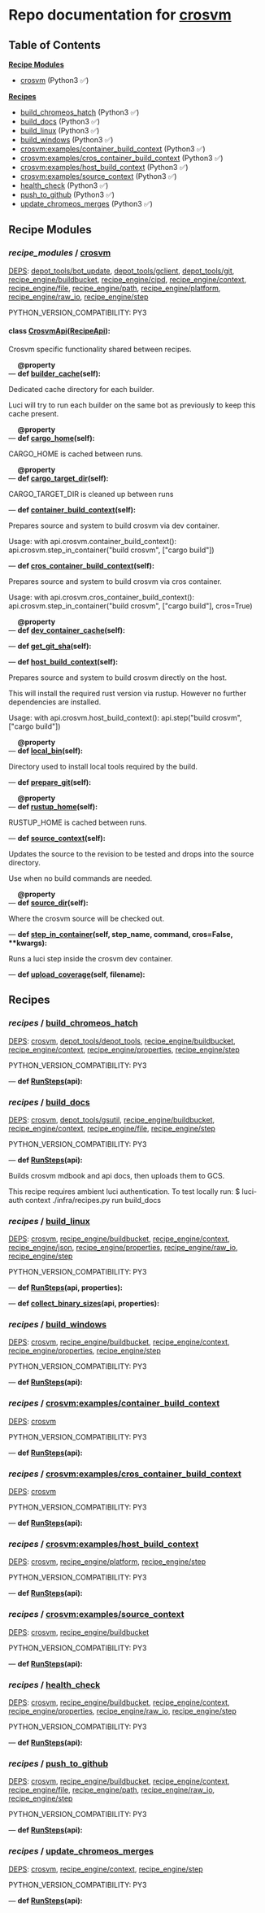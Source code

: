 <!--- AUTOGENERATED BY `./recipes.py test train` -->
# Repo documentation for [crosvm](https://chromium.googlesource.com/crosvm/crosvm.git)
## Table of Contents

**[Recipe Modules](#Recipe-Modules)**
  * [crosvm](#recipe_modules-crosvm) (Python3 ✅)

**[Recipes](#Recipes)**
  * [build_chromeos_hatch](#recipes-build_chromeos_hatch) (Python3 ✅)
  * [build_docs](#recipes-build_docs) (Python3 ✅)
  * [build_linux](#recipes-build_linux) (Python3 ✅)
  * [build_windows](#recipes-build_windows) (Python3 ✅)
  * [crosvm:examples/container_build_context](#recipes-crosvm_examples_container_build_context) (Python3 ✅)
  * [crosvm:examples/cros_container_build_context](#recipes-crosvm_examples_cros_container_build_context) (Python3 ✅)
  * [crosvm:examples/host_build_context](#recipes-crosvm_examples_host_build_context) (Python3 ✅)
  * [crosvm:examples/source_context](#recipes-crosvm_examples_source_context) (Python3 ✅)
  * [health_check](#recipes-health_check) (Python3 ✅)
  * [push_to_github](#recipes-push_to_github) (Python3 ✅)
  * [update_chromeos_merges](#recipes-update_chromeos_merges) (Python3 ✅)
## Recipe Modules

### *recipe_modules* / [crosvm](/infra/recipe_modules/crosvm)

[DEPS](/infra/recipe_modules/crosvm/__init__.py#7): [depot\_tools/bot\_update][depot_tools/recipe_modules/bot_update], [depot\_tools/gclient][depot_tools/recipe_modules/gclient], [depot\_tools/git][depot_tools/recipe_modules/git], [recipe\_engine/buildbucket][recipe_engine/recipe_modules/buildbucket], [recipe\_engine/cipd][recipe_engine/recipe_modules/cipd], [recipe\_engine/context][recipe_engine/recipe_modules/context], [recipe\_engine/file][recipe_engine/recipe_modules/file], [recipe\_engine/path][recipe_engine/recipe_modules/path], [recipe\_engine/platform][recipe_engine/recipe_modules/platform], [recipe\_engine/raw\_io][recipe_engine/recipe_modules/raw_io], [recipe\_engine/step][recipe_engine/recipe_modules/step]

PYTHON_VERSION_COMPATIBILITY: PY3

#### **class [CrosvmApi](/infra/recipe_modules/crosvm/api.py#11)([RecipeApi][recipe_engine/wkt/RecipeApi]):**

Crosvm specific functionality shared between recipes.

&emsp; **@property**<br>&mdash; **def [builder\_cache](/infra/recipe_modules/crosvm/api.py#43)(self):**

Dedicated cache directory for each builder.

Luci will try to run each builder on the same bot as previously to keep this cache present.

&emsp; **@property**<br>&mdash; **def [cargo\_home](/infra/recipe_modules/crosvm/api.py#24)(self):**

CARGO_HOME is cached between runs.

&emsp; **@property**<br>&mdash; **def [cargo\_target\_dir](/infra/recipe_modules/crosvm/api.py#29)(self):**

CARGO_TARGET_DIR is cleaned up between runs

&mdash; **def [container\_build\_context](/infra/recipe_modules/crosvm/api.py#62)(self):**

Prepares source and system to build crosvm via dev container.

Usage:
    with api.crosvm.container_build_context():
        api.crosvm.step_in_container("build crosvm", ["cargo build"])

&mdash; **def [cros\_container\_build\_context](/infra/recipe_modules/crosvm/api.py#79)(self):**

Prepares source and system to build crosvm via cros container.

Usage:
    with api.crosvm.cros_container_build_context():
        api.crosvm.step_in_container("build crosvm", ["cargo build"], cros=True)

&emsp; **@property**<br>&mdash; **def [dev\_container\_cache](/infra/recipe_modules/crosvm/api.py#39)(self):**

&mdash; **def [get\_git\_sha](/infra/recipe_modules/crosvm/api.py#185)(self):**

&mdash; **def [host\_build\_context](/infra/recipe_modules/crosvm/api.py#113)(self):**

Prepares source and system to build crosvm directly on the host.

This will install the required rust version via rustup. However no further dependencies
are installed.

Usage:
    with api.crosvm.host_build_context():
        api.step("build crosvm", ["cargo build"])

&emsp; **@property**<br>&mdash; **def [local\_bin](/infra/recipe_modules/crosvm/api.py#34)(self):**

Directory used to install local tools required by the build.

&mdash; **def [prepare\_git](/infra/recipe_modules/crosvm/api.py#160)(self):**

&emsp; **@property**<br>&mdash; **def [rustup\_home](/infra/recipe_modules/crosvm/api.py#19)(self):**

RUSTUP_HOME is cached between runs.

&mdash; **def [source\_context](/infra/recipe_modules/crosvm/api.py#52)(self):**

Updates the source to the revision to be tested and drops into the source directory.

Use when no build commands are needed.

&emsp; **@property**<br>&mdash; **def [source\_dir](/infra/recipe_modules/crosvm/api.py#14)(self):**

Where the crosvm source will be checked out.

&mdash; **def [step\_in\_container](/infra/recipe_modules/crosvm/api.py#144)(self, step_name, command, cros=False, \*\*kwargs):**

Runs a luci step inside the crosvm dev container.

&mdash; **def [upload\_coverage](/infra/recipe_modules/crosvm/api.py#193)(self, filename):**
## Recipes

### *recipes* / [build\_chromeos\_hatch](/infra/recipes/build_chromeos_hatch.py)

[DEPS](/infra/recipes/build_chromeos_hatch.py#7): [crosvm](#recipe_modules-crosvm), [depot\_tools/depot\_tools][depot_tools/recipe_modules/depot_tools], [recipe\_engine/buildbucket][recipe_engine/recipe_modules/buildbucket], [recipe\_engine/context][recipe_engine/recipe_modules/context], [recipe\_engine/properties][recipe_engine/recipe_modules/properties], [recipe\_engine/step][recipe_engine/recipe_modules/step]

PYTHON_VERSION_COMPATIBILITY: PY3

&mdash; **def [RunSteps](/infra/recipes/build_chromeos_hatch.py#17)(api):**
### *recipes* / [build\_docs](/infra/recipes/build_docs.py)

[DEPS](/infra/recipes/build_docs.py#7): [crosvm](#recipe_modules-crosvm), [depot\_tools/gsutil][depot_tools/recipe_modules/gsutil], [recipe\_engine/buildbucket][recipe_engine/recipe_modules/buildbucket], [recipe\_engine/context][recipe_engine/recipe_modules/context], [recipe\_engine/file][recipe_engine/recipe_modules/file], [recipe\_engine/step][recipe_engine/recipe_modules/step]

PYTHON_VERSION_COMPATIBILITY: PY3

&mdash; **def [RunSteps](/infra/recipes/build_docs.py#20)(api):**

Builds crosvm mdbook and api docs, then uploads them to GCS.

This recipe requires ambient luci authentication. To test locally run:
   $ luci-auth context ./infra/recipes.py run build_docs
### *recipes* / [build\_linux](/infra/recipes/build_linux.py)

[DEPS](/infra/recipes/build_linux.py#11): [crosvm](#recipe_modules-crosvm), [recipe\_engine/buildbucket][recipe_engine/recipe_modules/buildbucket], [recipe\_engine/context][recipe_engine/recipe_modules/context], [recipe\_engine/json][recipe_engine/recipe_modules/json], [recipe\_engine/properties][recipe_engine/recipe_modules/properties], [recipe\_engine/raw\_io][recipe_engine/recipe_modules/raw_io], [recipe\_engine/step][recipe_engine/recipe_modules/step]

PYTHON_VERSION_COMPATIBILITY: PY3

&mdash; **def [RunSteps](/infra/recipes/build_linux.py#73)(api, properties):**

&mdash; **def [collect\_binary\_sizes](/infra/recipes/build_linux.py#24)(api, properties):**
### *recipes* / [build\_windows](/infra/recipes/build_windows.py)

[DEPS](/infra/recipes/build_windows.py#7): [crosvm](#recipe_modules-crosvm), [recipe\_engine/buildbucket][recipe_engine/recipe_modules/buildbucket], [recipe\_engine/context][recipe_engine/recipe_modules/context], [recipe\_engine/properties][recipe_engine/recipe_modules/properties], [recipe\_engine/step][recipe_engine/recipe_modules/step]

PYTHON_VERSION_COMPATIBILITY: PY3

&mdash; **def [RunSteps](/infra/recipes/build_windows.py#16)(api):**
### *recipes* / [crosvm:examples/container\_build\_context](/infra/recipe_modules/crosvm/examples/container_build_context.py)

[DEPS](/infra/recipe_modules/crosvm/examples/container_build_context.py#7): [crosvm](#recipe_modules-crosvm)

PYTHON_VERSION_COMPATIBILITY: PY3

&mdash; **def [RunSteps](/infra/recipe_modules/crosvm/examples/container_build_context.py#12)(api):**
### *recipes* / [crosvm:examples/cros\_container\_build\_context](/infra/recipe_modules/crosvm/examples/cros_container_build_context.py)

[DEPS](/infra/recipe_modules/crosvm/examples/cros_container_build_context.py#7): [crosvm](#recipe_modules-crosvm)

PYTHON_VERSION_COMPATIBILITY: PY3

&mdash; **def [RunSteps](/infra/recipe_modules/crosvm/examples/cros_container_build_context.py#12)(api):**
### *recipes* / [crosvm:examples/host\_build\_context](/infra/recipe_modules/crosvm/examples/host_build_context.py)

[DEPS](/infra/recipe_modules/crosvm/examples/host_build_context.py#7): [crosvm](#recipe_modules-crosvm), [recipe\_engine/platform][recipe_engine/recipe_modules/platform], [recipe\_engine/step][recipe_engine/recipe_modules/step]

PYTHON_VERSION_COMPATIBILITY: PY3

&mdash; **def [RunSteps](/infra/recipe_modules/crosvm/examples/host_build_context.py#14)(api):**
### *recipes* / [crosvm:examples/source\_context](/infra/recipe_modules/crosvm/examples/source_context.py)

[DEPS](/infra/recipe_modules/crosvm/examples/source_context.py#7): [crosvm](#recipe_modules-crosvm), [recipe\_engine/buildbucket][recipe_engine/recipe_modules/buildbucket]

PYTHON_VERSION_COMPATIBILITY: PY3

&mdash; **def [RunSteps](/infra/recipe_modules/crosvm/examples/source_context.py#13)(api):**
### *recipes* / [health\_check](/infra/recipes/health_check.py)

[DEPS](/infra/recipes/health_check.py#7): [crosvm](#recipe_modules-crosvm), [recipe\_engine/buildbucket][recipe_engine/recipe_modules/buildbucket], [recipe\_engine/context][recipe_engine/recipe_modules/context], [recipe\_engine/properties][recipe_engine/recipe_modules/properties], [recipe\_engine/raw\_io][recipe_engine/recipe_modules/raw_io], [recipe\_engine/step][recipe_engine/recipe_modules/step]

PYTHON_VERSION_COMPATIBILITY: PY3

&mdash; **def [RunSteps](/infra/recipes/health_check.py#17)(api):**
### *recipes* / [push\_to\_github](/infra/recipes/push_to_github.py)

[DEPS](/infra/recipes/push_to_github.py#7): [crosvm](#recipe_modules-crosvm), [recipe\_engine/buildbucket][recipe_engine/recipe_modules/buildbucket], [recipe\_engine/context][recipe_engine/recipe_modules/context], [recipe\_engine/file][recipe_engine/recipe_modules/file], [recipe\_engine/path][recipe_engine/recipe_modules/path], [recipe\_engine/raw\_io][recipe_engine/recipe_modules/raw_io], [recipe\_engine/step][recipe_engine/recipe_modules/step]

PYTHON_VERSION_COMPATIBILITY: PY3

&mdash; **def [RunSteps](/infra/recipes/push_to_github.py#18)(api):**
### *recipes* / [update\_chromeos\_merges](/infra/recipes/update_chromeos_merges.py)

[DEPS](/infra/recipes/update_chromeos_merges.py#7): [crosvm](#recipe_modules-crosvm), [recipe\_engine/context][recipe_engine/recipe_modules/context], [recipe\_engine/step][recipe_engine/recipe_modules/step]

PYTHON_VERSION_COMPATIBILITY: PY3

&mdash; **def [RunSteps](/infra/recipes/update_chromeos_merges.py#14)(api):**

[depot_tools/recipe_modules/bot_update]: https://chromium.googlesource.com/chromium/tools/depot_tools.git/+/2d1c655c2cefe38bfbdeb26b8937600ed1eb30d9/recipes/README.recipes.md#recipe_modules-bot_update
[depot_tools/recipe_modules/depot_tools]: https://chromium.googlesource.com/chromium/tools/depot_tools.git/+/2d1c655c2cefe38bfbdeb26b8937600ed1eb30d9/recipes/README.recipes.md#recipe_modules-depot_tools
[depot_tools/recipe_modules/gclient]: https://chromium.googlesource.com/chromium/tools/depot_tools.git/+/2d1c655c2cefe38bfbdeb26b8937600ed1eb30d9/recipes/README.recipes.md#recipe_modules-gclient
[depot_tools/recipe_modules/git]: https://chromium.googlesource.com/chromium/tools/depot_tools.git/+/2d1c655c2cefe38bfbdeb26b8937600ed1eb30d9/recipes/README.recipes.md#recipe_modules-git
[depot_tools/recipe_modules/gsutil]: https://chromium.googlesource.com/chromium/tools/depot_tools.git/+/2d1c655c2cefe38bfbdeb26b8937600ed1eb30d9/recipes/README.recipes.md#recipe_modules-gsutil
[recipe_engine/recipe_modules/buildbucket]: https://chromium.googlesource.com/infra/luci/recipes-py.git/+/5a794c03981b2750ddc6a76c80e303832eae0a93/README.recipes.md#recipe_modules-buildbucket
[recipe_engine/recipe_modules/cipd]: https://chromium.googlesource.com/infra/luci/recipes-py.git/+/5a794c03981b2750ddc6a76c80e303832eae0a93/README.recipes.md#recipe_modules-cipd
[recipe_engine/recipe_modules/context]: https://chromium.googlesource.com/infra/luci/recipes-py.git/+/5a794c03981b2750ddc6a76c80e303832eae0a93/README.recipes.md#recipe_modules-context
[recipe_engine/recipe_modules/file]: https://chromium.googlesource.com/infra/luci/recipes-py.git/+/5a794c03981b2750ddc6a76c80e303832eae0a93/README.recipes.md#recipe_modules-file
[recipe_engine/recipe_modules/json]: https://chromium.googlesource.com/infra/luci/recipes-py.git/+/5a794c03981b2750ddc6a76c80e303832eae0a93/README.recipes.md#recipe_modules-json
[recipe_engine/recipe_modules/path]: https://chromium.googlesource.com/infra/luci/recipes-py.git/+/5a794c03981b2750ddc6a76c80e303832eae0a93/README.recipes.md#recipe_modules-path
[recipe_engine/recipe_modules/platform]: https://chromium.googlesource.com/infra/luci/recipes-py.git/+/5a794c03981b2750ddc6a76c80e303832eae0a93/README.recipes.md#recipe_modules-platform
[recipe_engine/recipe_modules/properties]: https://chromium.googlesource.com/infra/luci/recipes-py.git/+/5a794c03981b2750ddc6a76c80e303832eae0a93/README.recipes.md#recipe_modules-properties
[recipe_engine/recipe_modules/raw_io]: https://chromium.googlesource.com/infra/luci/recipes-py.git/+/5a794c03981b2750ddc6a76c80e303832eae0a93/README.recipes.md#recipe_modules-raw_io
[recipe_engine/recipe_modules/step]: https://chromium.googlesource.com/infra/luci/recipes-py.git/+/5a794c03981b2750ddc6a76c80e303832eae0a93/README.recipes.md#recipe_modules-step
[recipe_engine/wkt/RecipeApi]: https://chromium.googlesource.com/infra/luci/recipes-py.git/+/5a794c03981b2750ddc6a76c80e303832eae0a93/recipe_engine/recipe_api.py#886
